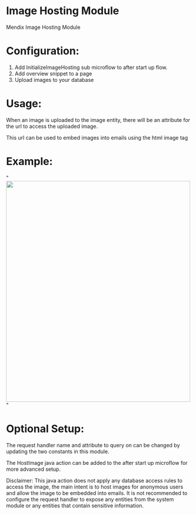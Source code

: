 # Image Hosting Module
 Mendix Image Hosting Module
 
# Configuration:
1. Add InitializeImageHosting sub microflow to after start up flow.
2. Add overview snippet to a page 
3. Upload images to your database


# Usage:
When an image is uploaded to the image entity, there will be an attribute for the url to access the uploaded image.

This url can be used to embed images into emails using the html image tag


# Example:

"<img src="http://localhost:8080/image?Name=07CAT-STRIPES-mediumSquareAt3X-v2.jpg" width="500" height="600">"



# Optional Setup: 
The request handler name and attribute to query on can be changed by updating the two constants in this module. 

The HostImage java action can be added to the after start up microflow for more advanced setup.

Disclaimer: 
This java action does not apply any database access rules to access the image, the main intent is to host images for anonymous users and allow the image to be embedded into emails. It is not recommended to configure the request handler to expose any entities from the system module or any entities that contain sensitive information. 